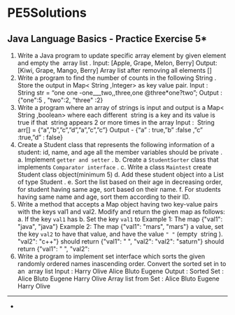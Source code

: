 # PE5Solutions
**********Java Language Basics - Practice Exercise 5***********
----------------------------------------------------------------------------------------------------
1. Write a Java program to update specific array element by given element and empty the ​ array list​ .
Input: [Apple, Grape, Melon, Berry]
Output: [Kiwi, Grape, Mango, Berry]
Array list​ after removing all elements []
2. Write a program to find the number of counts in the following ​ String​ . Store the output in
Map<​ String​ ,Integer> as key value pair.
Input : ​ String​ str = “one one -one___two,,three,one @three*one?two”;
Output : {"one":5 , "two":2, "three" :2}
3. Write a program where an array of strings is input and output is a Map<​ String​ ,boolean> where
each different ​ string​ is a key and its value is true if that ​ string​ appears 2 or more times in the array
Input :​ ​ String​ arr[] = {“a”,”b”,”c”,”d”,”a”,”c”,”c”}
Output - {“a” : true,”b” :false ,”c” :true,”d” : false}
4. Create a Student class that represents the following information of a student: id, name, and age
all the member variables should be private .
a. Implement `getter and setter` .
b. Create a `StudentSorter` class that implements `Comparator interface` .
c. Write a class `Maintest` create Student class object(minimum 5)
d. Add these student object into a List of type Student .
e. Sort the list based on their age in decreasing order, for student having
same age, sort based on their name.
f. For students having same name and age, sort them according to their ID.
5. Write a method that accepts a Map object having two key-value pairs with the keys val1 and val2.
Modify and return the given map as follows:
a. If the key `val1` has
b. Set the key `val1` to
Example 1:
The map {"val1": "java",
"java"}
Example 2:
The map {"val1": "mars",
"mars"}
a value, set the key `val2` to have that value, and
have the value `" "` (empty​ ​ string​ ).
"val2": "c++"} should return {"val1": " ", "val2":
"val2": "saturn"}
should return {"val1": " ", "val2":
6. Write a program to implement set interface which sorts the given randomly ordered names inascending order. Convert the sorted set in to an ​ array list
Input : Harry Olive Alice Bluto Eugene
Output :
Sorted Set : Alice Bluto Eugene Harry Olive
Array list​ from Set : Alice Bluto Eugene Harry Olive
-------------------------------------------------------------------------------
-
